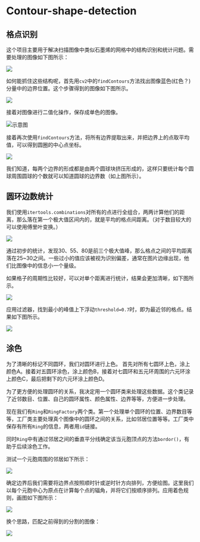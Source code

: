 # Contour-shape-detection

## 格点识别

这个项目主要用于解决扫描图像中类似石墨烯的网格中的结构识别和统计问题。需要处理的图像如下图所示：

![](./readme.assert/raw.png)

如何能抓住这些结构呢，首先用`cv2`中的`findContours`方法找出图像蓝色(红色？)分量中的边界位置。这个步骤得到的图像如下图所示。

![](./readme.assert/red_channel.jpg)

接着对图像进行二值化操作，保存成单色的图像。

![示意图](./readme.assert/image_thres1.jpg)

接着再次使用`findContours`方法，将所有边界提取出来，并把边界上的点取平均值，可以得到圆圈的中心点坐标。

![](./readme.assert/centered.png)

我们知道，每两个边界的形成都是由两个圆球块挤压形成的，这样只要统计每个圆球周围圆球的个数就可以知道圆球的边界数（如上图所示）。

## 圆环边数统计

我们使用`itertools.combinations`对所有的点进行全组合，两两计算他们的距离，那么落在第一个极大值区间内的，就是平均的格点间距离。（对于数目较大的可以使用傅里叶变换。）

![](./readme.assert/stat.png)

通过初步的统计，发现30、55、80是前三个极大值峰，那么格点之间的平均距离落在25~30之间。一些过小的值应该被视为识别偏差，通常在图片边缘出现，他们比图像中的信息小一个量级。

如果格子的周期性比较好，可以对单个距离进行统计，结果会更加清晰，如下图所示。

![](./readme.assert/stat2.png)

应用过滤器，找到最小的峰值上下浮动`threshold=0.7`时，即为最近邻的格点。结果如下图所示。

![](./readme.assert/counted_result.png)

## 涂色

为了清晰的标记不同圆环，我们对圆环进行上色。
首先对所有七圆环上色，涂上颜色A。接着对五圆环涂色，涂上颜色B，接着对七圆环和五元环周围的六元环涂上颜色C，最后把剩下的六元环涂上颜色D。

为了更方便的处理圆环的关系，我决定用一个圆环类来处理这些数据。这个类记录了近邻数目、位置、自己的圆环属性、颜色属性、边界等等，方便进一步处理。

现在我们有`Ring`和`RingFactory`两个类。第一个处理单个圆环的位置、边界数目等等，工厂类主要处理真个图像中的圆环之间的关系，比如邻居位置等等。工厂类中保存有所有`Ring`的信息，两者用`id`链接。

同时`Ring`中有通过邻居之间的垂直平分线确定该当元胞顶点的方法`bordor()`，有助于后续涂色工作。

测试一个元胞周围的邻居如下所示：

![](./readme.assert/neighbor.png)

确定边界后我们需要将边界点按照顺时针或逆时针方向排列，方便绘图。这里我们以每个元胞中心为原点在计算每个点的辐角，并将它们按顺序排列。应用着色规则，画图如下图所示：

![](./readme.assert/bordor.png)

换个思路，匹配之前得到的分割的图像：

![](./readme.assert/bordor1.png)